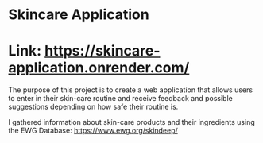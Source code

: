 # Skincare Application

# Link: https://skincare-application.onrender.com/

The purpose of this project is to create a web application that allows users to enter in their skin-care routine and receive
feedback and possible suggestions depending on how safe their routine is.

I gathered information about skin-care products and their ingredients using the EWG Database: https://www.ewg.org/skindeep/
